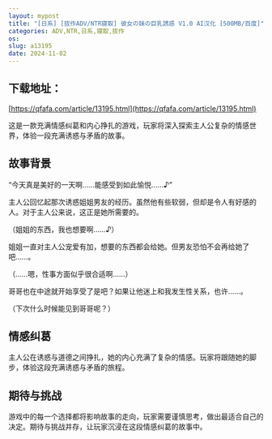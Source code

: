 ```yaml
---
layout: mypost
title: "[日系] [拔作ADV/NTR寝取] 彼女の妹の巨乳誘惑 V1.0 AI汉化 [500MB/百度]"
categories: ADV,NTR,日系,寝取,拔作
os: 
slug: a13195
date: 2024-11-02
---
```


## 下载地址：

[https://qfafa.com/article/13195.html](https://qfafa.com/article/13195.html)

这是一款充满情感纠葛和内心挣扎的游戏，玩家将深入探索主人公复杂的情感世界，体验一段充满诱惑与矛盾的故事。

## 故事背景

“今天真是美好的一天啊……能感受到如此愉悦……♪”

主人公回忆起那次诱惑姐姐男友的经历。虽然他有些软弱，但却是令人有好感的人。对于主人公来说，这正是她所需要的。

（姐姐的东西，我也想要啊……♪）

姐姐一直对主人公宠爱有加，想要的东西都会给她。但男友恐怕不会再给她了吧……。

（……嗯，性事方面似乎很合适啊……）

哥哥也在中途就开始享受了是吧？如果让他迷上和我发生性关系，也许……。

（下次什么时候能见到哥哥呢？）

## 情感纠葛

主人公在诱惑与道德之间挣扎，她的内心充满了复杂的情感。玩家将跟随她的脚步，体验这段充满诱惑与矛盾的旅程。

## 期待与挑战

游戏中的每一个选择都将影响故事的走向，玩家需要谨慎思考，做出最适合自己的决定。期待与挑战并存，让玩家沉浸在这段情感纠葛的故事中。